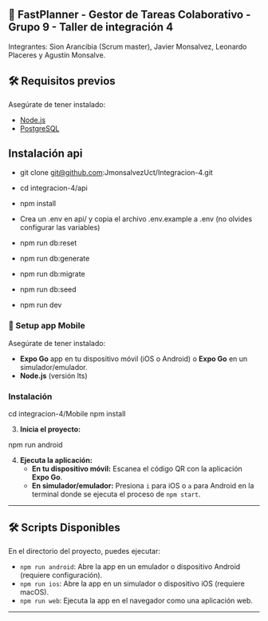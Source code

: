 ## 📌 FastPlanner - Gestor de Tareas Colaborativo - Grupo 9 - Taller de integración 4

Integrantes: Sion Arancibia (Scrum master), Javier Monsalvez, Leonardo Placeres y Agustín Monsalve.

## 🛠️ Requisitos previos  

Asegúrate de tener instalado:  
- [Node.js](https://nodejs.org/)
- [PostgreSQL](https://www.postgresql.org/)

## Instalación api 

- git clone git@github.com:JmonsalvezUct/Integracion-4.git
- cd integracion-4/api
- npm install

- Crea un .env en api/ y copia el archivo .env.example a .env (no olvides configurar las variables)

- npm run db:reset
- npm run db:generate
- npm run db:migrate
- npm run db:seed
- npm run dev



### 🚀 Setup app Mobile

Asegúrate de tener instalado:

* **Expo Go** app en tu dispositivo móvil (iOS o Android) o **Expo Go** en un simulador/emulador.
* **Node.js** (versión lts)

### Instalación
cd integracion-4/Mobile
npm install

3.  **Inicia el proyecto:**

npm run android

4.  **Ejecuta la aplicación:**
    * **En tu dispositivo móvil:** Escanea el código QR con la aplicación **Expo Go**.
    * **En simulador/emulador:** Presiona `i` para iOS o `a` para Android en la terminal donde se ejecuta el proceso de `npm start`.

---
## 🛠 Scripts Disponibles

En el directorio del proyecto, puedes ejecutar:
* `npm run android`: Abre la app en un emulador o dispositivo Android (requiere configuración).
* `npm run ios`: Abre la app en un simulador o dispositivo iOS (requiere macOS).
* `npm run web`: Ejecuta la app en el navegador como una aplicación web.

---
